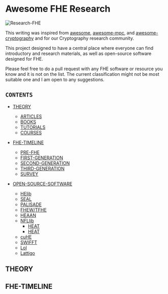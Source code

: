 # Awesome FHE Research

![Research-FHE](https://github.com/arupmondal-cs/Research-FHE/blob/master/Research-FHE.png)

This writing was inspired from [awesome](https://github.com/sindresorhus/awesome), [awesome-mpc](https://github.com/arupmondal-cs/awesome-mpc), and [awesome-cryptography](https://github.com/arupmondal-cs/awesome-cryptography) and for our Cryptography research community.

This project designed to have a central place where everyone can find introductory and research materials, as well as open-source software designed for FHE. 

Please feel free to do a pull request with any FHE software or resource you know and it is not on the list. The current classification might not be most suitable one and I am open to any suggestions.

## **```CONTENTS```**

  * [THEORY](#THEORY)
    * [ARTICLES](#ARTICLES)
    * [BOOKS](#BOOKS)
    * [TUTORIALS](#TUTORIALS)
    * [COURSES](COURSES)
    
  * [FHE-TIMELINE](#FHE-TIMELINE)
    * [PRE-FHE](#PRE-FHE)
    * [FIRST-GENERATION](#FIRST-GENERATION)
    * [SECOND-GENERATION](#SECOND-GENERATION)
    * [THIRD-GENERATION](#THIRD-GENERATION)
    * [SURVEY](#SURVEY)
   
  * [OPEN-SOURCE-SOFTWARE](#OPEN-SOURCE-SOFTWARE)
    * [HElib](#HElib)
    * [SEAL](#SEAL)
    * [PALISADE](#PALISADE)
    * [FHEW/TFHE](#FHEW/TFHE)
    * [HEAAN](#HEAAN)
    * [NFLlib](#NFLlib)
      * [HEAT](#HEAT1)
      * [HEAT](#HEAT2)
    * [cuHE](#cuHE)
    * [SWIFFT](#SWIFFT)
    * [Lol](#Lol)
    * [Lattigo](#Lattigo)


 

## THEORY


## FHE-TIMELINE
